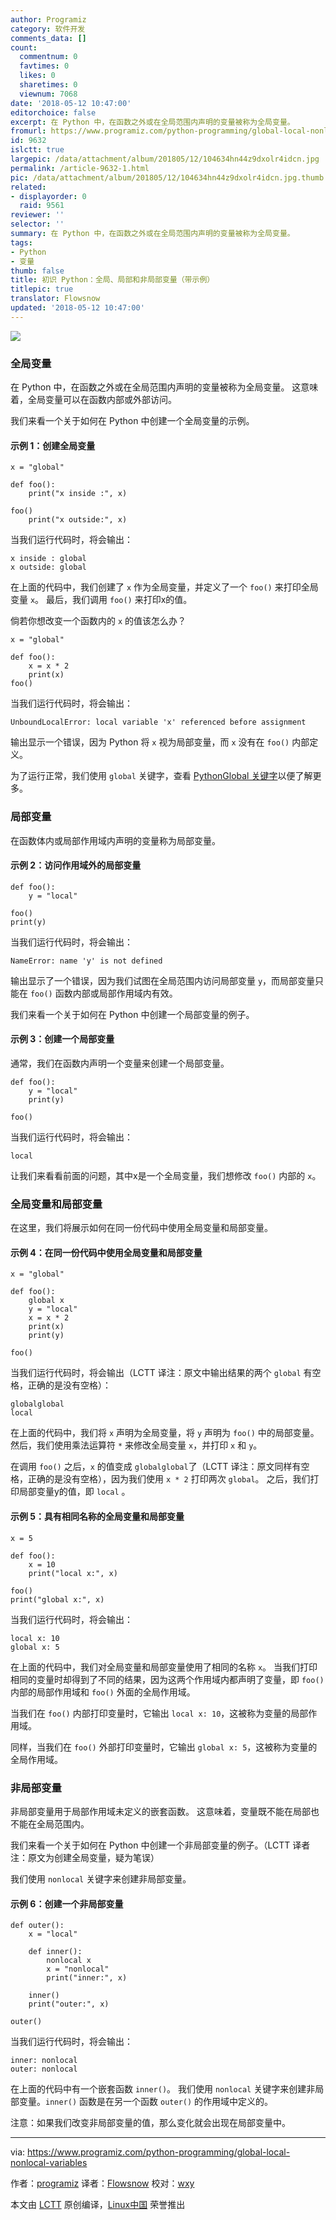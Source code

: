 ```yaml
---
author: Programiz
category: 软件开发
comments_data: []
count:
  commentnum: 0
  favtimes: 0
  likes: 0
  sharetimes: 0
  viewnum: 7068
date: '2018-05-12 10:47:00'
editorchoice: false
excerpt: 在 Python 中，在函数之外或在全局范围内声明的变量被称为全局变量。
fromurl: https://www.programiz.com/python-programming/global-local-nonlocal-variables
id: 9632
islctt: true
largepic: /data/attachment/album/201805/12/104634hn44z9dxolr4idcn.jpg
permalink: /article-9632-1.html
pic: /data/attachment/album/201805/12/104634hn44z9dxolr4idcn.jpg.thumb.jpg
related:
- displayorder: 0
  raid: 9561
reviewer: ''
selector: ''
summary: 在 Python 中，在函数之外或在全局范围内声明的变量被称为全局变量。
tags:
- Python
- 变量
thumb: false
title: 初识 Python：全局、局部和非局部变量（带示例）
titlepic: true
translator: Flowsnow
updated: '2018-05-12 10:47:00'
---
```


![](/data/attachment/album/201805/12/104634hn44z9dxolr4idcn.jpg)


### 全局变量


在 Python 中，在函数之外或在全局范围内声明的变量被称为全局变量。 这意味着，全局变量可以在函数内部或外部访问。


我们来看一个关于如何在 Python 中创建一个全局变量的示例。


#### 示例 1：创建全局变量



```
x = "global"

def foo():
    print("x inside :", x)

foo()
    print("x outside:", x)

```

当我们运行代码时，将会输出：



```
x inside : global
x outside: global

```

在上面的代码中，我们创建了 `x` 作为全局变量，并定义了一个 `foo()` 来打印全局变量 `x`。 最后，我们调用 `foo()` 来打印x的值。


倘若你想改变一个函数内的 `x` 的值该怎么办？



```
x = "global"

def foo():
    x = x * 2
    print(x)
foo()

```

当我们运行代码时，将会输出：



```
UnboundLocalError: local variable 'x' referenced before assignment

```

输出显示一个错误，因为 Python 将 `x` 视为局部变量，而 `x` 没有在 `foo()` 内部定义。


为了运行正常，我们使用 `global` 关键字，查看 [PythonGlobal 关键字](https://www.programiz.com/python-programming/global-keyword)以便了解更多。


### 局部变量


在函数体内或局部作用域内声明的变量称为局部变量。


#### 示例 2：访问作用域外的局部变量



```
def foo():
    y = "local"

foo()
print(y)

```

当我们运行代码时，将会输出：



```
NameError: name 'y' is not defined

```

输出显示了一个错误，因为我们试图在全局范围内访问局部变量 `y`，而局部变量只能在 `foo()` 函数内部或局部作用域内有效。


我们来看一个关于如何在 Python 中创建一个局部变量的例子。


#### 示例 3：创建一个局部变量


通常，我们在函数内声明一个变量来创建一个局部变量。



```
def foo():
    y = "local"
    print(y)

foo()

```

当我们运行代码时，将会输出：



```
local

```

让我们来看看前面的问题，其中x是一个全局变量，我们想修改 `foo()` 内部的 `x`。


### 全局变量和局部变量


在这里，我们将展示如何在同一份代码中使用全局变量和局部变量。


#### 示例 4：在同一份代码中使用全局变量和局部变量



```
x = "global"

def foo():
    global x
    y = "local"
    x = x * 2
    print(x)
    print(y)

foo()

```

当我们运行代码时，将会输出（LCTT 译注：原文中输出结果的两个 `global` 有空格，正确的是没有空格）：



```
globalglobal
local

```

在上面的代码中，我们将 `x` 声明为全局变量，将 `y` 声明为 `foo()` 中的局部变量。 然后，我们使用乘法运算符 `*` 来修改全局变量 `x`，并打印 `x` 和 `y`。


在调用 `foo()` 之后，`x` 的值变成 `globalglobal`了（LCTT 译注：原文同样有空格，正确的是没有空格），因为我们使用 `x * 2` 打印两次 `global`。 之后，我们打印局部变量y的值，即 `local` 。


#### 示例 5：具有相同名称的全局变量和局部变量



```
x = 5

def foo():
    x = 10
    print("local x:", x)

foo()
print("global x:", x)

```

当我们运行代码时，将会输出：



```
local x: 10
global x: 5

```

在上面的代码中，我们对全局变量和局部变量使用了相同的名称 `x`。 当我们打印相同的变量时却得到了不同的结果，因为这两个作用域内都声明了变量，即 `foo()` 内部的局部作用域和 `foo()` 外面的全局作用域。


当我们在 `foo()` 内部打印变量时，它输出 `local x: 10`，这被称为变量的局部作用域。


同样，当我们在 `foo()` 外部打印变量时，它输出 `global x: 5`，这被称为变量的全局作用域。


### 非局部变量


非局部变量用于局部作用域未定义的嵌套函数。 这意味着，变量既不能在局部也不能在全局范围内。


我们来看一个关于如何在 Python 中创建一个非局部变量的例子。（LCTT 译者注：原文为创建全局变量，疑为笔误）


我们使用 `nonlocal` 关键字来创建非局部变量。


#### 示例 6：创建一个非局部变量



```
def outer():
    x = "local"

    def inner():
        nonlocal x
        x = "nonlocal"
        print("inner:", x)

    inner()
    print("outer:", x)

outer()

```

当我们运行代码时，将会输出：



```
inner: nonlocal
outer: nonlocal

```

在上面的代码中有一个嵌套函数 `inner()`。 我们使用 `nonlocal` 关键字来创建非局部变量。`inner()` 函数是在另一个函数 `outer()` 的作用域中定义的。


注意：如果我们改变非局部变量的值，那么变化就会出现在局部变量中。




---


via: <https://www.programiz.com/python-programming/global-local-nonlocal-variables>


作者：[programiz](https://www.programiz.com/) 译者：[Flowsnow](https://github.com/Flowsnow) 校对：[wxy](https://github.com/wxy)


本文由 [LCTT](https://github.com/LCTT/TranslateProject) 原创编译，[Linux中国](https://linux.cn/) 荣誉推出